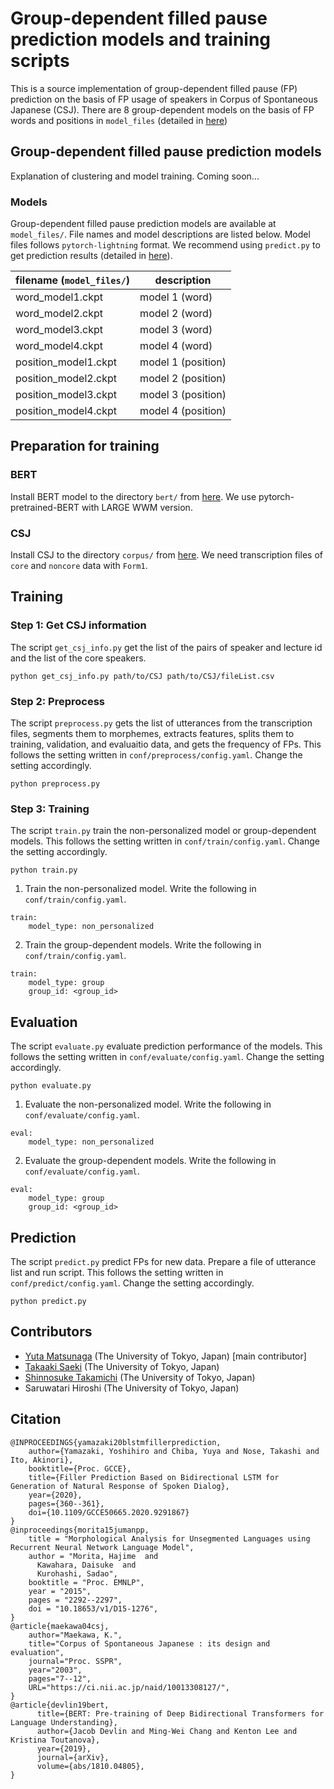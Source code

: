 # Group-dependent filled pause prediction models and training scripts

This is a source implementation of group-dependent filled pause (FP) prediction on the basis of FP usage of speakers in Corpus of Spontaneous Japanese (CSJ). There are 8 group-dependent models on the basis of FP words and positions in ``model_files`` (detailed in [here](#models))

## Group-dependent filled pause prediction models

Explanation of clustering and model training. Coming soon...

### Models

Group-dependent filled pause prediction models are available at ``model_files/``. File names and model descriptions are listed below. Model files follows ``pytorch-lightning`` format. We recommend using ``predict.py`` to get prediction results (detailed in [here](#prediction)).

| filename (``model_files/``)  | description          |
| ---                    | ---                  |
| word_model1.ckpt       | model 1 (word)       |
| word_model2.ckpt       | model 2 (word)       |
| word_model3.ckpt       | model 3 (word)       |
| word_model4.ckpt       | model 4 (word)       |
| position_model1.ckpt   | model 1 (position)   |
| position_model2.ckpt   | model 2 (position)   |
| position_model3.ckpt   | model 3 (position)   |
| position_model4.ckpt   | model 4 (position)   |

## Preparation for training

### BERT
Install BERT model to the directory ``bert/`` from [here](https://nlp.ist.i.kyoto-u.ac.jp/?ku_bert_japanese). We use pytorch-pretrained-BERT with LARGE WWM version.

### CSJ
Install CSJ to the directory ``corpus/`` from [here](https://ccd.ninjal.ac.jp/csj/en/). We need transcription files of ``core`` and ``noncore`` data with ``Form1``.

## Training

### Step 1: Get CSJ information
The script ``get_csj_info.py`` get the list of the pairs of speaker and lecture id and the list of the core speakers.
```
python get_csj_info.py path/to/CSJ path/to/CSJ/fileList.csv
```

### Step 2: Preprocess
The script ``preprocess.py`` gets the list of utterances from the transcription files, segments them to morphemes, extracts features, splits them to training, validation, and evaluaitio data, and gets the frequency of FPs. This follows the setting written in ``conf/preprocess/config.yaml``. Change the setting accordingly.
```
python preprocess.py
```

### Step 3: Training
The script ``train.py`` train the non-personalized model or group-dependent models. This follows the setting written in ``conf/train/config.yaml``. Change the setting accordingly.
```
python train.py
```
1. Train the non-personalized model. Write the following in ``conf/train/config.yaml``.
```
train:
    model_type: non_personalized
```
2. Train the group-dependent models. Write the following in ``conf/train/config.yaml``.
```
train:
    model_type: group
    group_id: <group_id>
```

## Evaluation
The script ``evaluate.py`` evaluate prediction performance of the models. This follows the setting written in ``conf/evaluate/config.yaml``. Change the setting accordingly.
```
python evaluate.py
```
1. Evaluate the non-personalized model. Write the following in ``conf/evaluate/config.yaml``.
```
eval:
    model_type: non_personalized
```
2. Evaluate the group-dependent models. Write the following in ``conf/evaluate/config.yaml``.
```
eval:
    model_type: group
    group_id: <group_id>
```

## Prediction
The script ``predict.py`` predict FPs for new data. Prepare a file of utterance list and run script. This follows the setting written in ``conf/predict/config.yaml``. Change the setting accordingly.
```
python predict.py
```

## Contributors
- [Yuta Matsunaga](https://sites.google.com/g.ecc.u-tokyo.ac.jp/yuta-matsunaga/home) (The University of Tokyo, Japan) [main contributor]
- [Takaaki Saeki](https://takaaki-saeki.github.io/) (The University of Tokyo, Japan)
- [Shinnosuke Takamichi](https://sites.google.com/site/shinnosuketakamichi/home) (The University of Tokyo, Japan)
- Saruwatari Hiroshi (The University of Tokyo, Japan)

## Citation
```
@INPROCEEDINGS{yamazaki20blstmfillerprediction,  
    author={Yamazaki, Yoshihiro and Chiba, Yuya and Nose, Takashi and Ito, Akinori},  
    booktitle={Proc. GCCE},   
    title={Filler Prediction Based on Bidirectional LSTM for Generation of Natural Response of Spoken Dialog},   
    year={2020},  
    pages={360--361},  
    doi={10.1109/GCCE50665.2020.9291867}
}
@inproceedings{morita15jumanpp,
    title = "Morphological Analysis for Unsegmented Languages using Recurrent Neural Network Language Model",
    author = "Morita, Hajime  and
      Kawahara, Daisuke  and
      Kurohashi, Sadao",
    booktitle = "Proc. EMNLP",
    year = "2015",
    pages = "2292--2297",
    doi = "10.18653/v1/D15-1276",
}
@article{maekawa04csj,
    author="Maekawa, K.",
    title="Corpus of Spontaneous Japanese : its design and evaluation",
    journal="Proc. SSPR",
    year="2003",
    pages="7--12",
    URL="https://ci.nii.ac.jp/naid/10013308127/",
}
@article{devlin19bert,
      title={BERT: Pre-training of Deep Bidirectional Transformers for Language Understanding}, 
      author={Jacob Devlin and Ming-Wei Chang and Kenton Lee and Kristina Toutanova},
      year={2019},
      journal={arXiv},
      volume={abs/1810.04805},
}
```